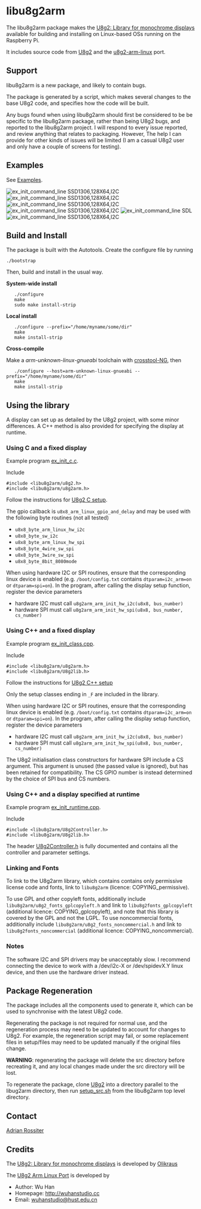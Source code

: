 libu8g2arm
==========

The libu8g2arm package makes the
[U8g2: Library for monochrome displays](https://github.com/olikraus/u8g2)
available for building and installing on Linux-based OSs running
on the Raspberry Pi.

It includes source code from [U8g2](https://github.com/olikraus/u8g2)
and the [u8g2-arm-linux](https://github.com/wuhanstudio/u8g2-arm-linux)
port.

Support
-------

libu8g2arm is a new package, and likely to contain bugs.

The package is generated by a script, which makes several changes
to the base U8g2 code, and specifies how the code will be built.

Any bugs found when using libu8g2arm should first be considered to be
be specific to the libu8g2arm package, rather than being U8g2 bugs, and
reported to the libu8g2arm project. I will respond to every issue reported,
and review anything that relates to packaging. However, The help I can
provide for other kinds of issues will be limited (I am a casual U8g2 user
and only have a couple of screens for testing).

Examples
--------

See [Examples](examples/README.md).

![ex_init_command_line SSD1306,128X64,I2C](examples/images/ex_init_command_line_01.jpg) ![ex_init_command_line SSD1306,128X64,I2C](examples/images/ex_init_command_line_02.jpg)
![ex_init_command_line SSD1306,128X64,I2C](examples/images/ex_init_command_line_03.jpg) ![ex_init_command_line SSD1306,128X64,I2C](examples/images/ex_init_command_line_04.jpg)
![ex_init_command_line SDL](examples/images/ex_init_command_line_05.jpg) ![ex_init_command_line SSD1306,128X64,I2C](examples/images/ex_extra_fonts_01.jpg)


Build and Install
-----------------

The package is built with the Autotools. Create the configure file
by running
```
./bootstrap
```
Then, build and install in the usual way.

**System-wide install**
```
   ./configure
   make
   sudo make install-strip
```
**Local install**
```
   ./configure --prefix="/home/myname/some/dir"
   make
   make install-strip
```
**Cross-compile**

Make a *arm-unknown-linux-gnueabi* toolchain with
[crosstool-NG](https://crosstool-ng.github.io/), then
```
   ./configure --host=arm-unknown-linux-gnueabi --prefix="/home/myname/some/dir"
   make
   make install-strip
```

Using the library
-----------------

A display can set up as detailed by the U8g2 project, with some minor
differences. A C++ method is also provided for specifying the display
at runtime.

### Using C and a fixed display

Example program [ex_init_c.c](examples/ex_init_c.c).

Include
```
#include <libu8g2arm/u8g2.h>
#include <libu8g2arm/u8g2arm.h>
```

Follow the instructions for 
[U8g2 C setup](https://github.com/olikraus/u8g2/wiki/u8g2setupc).

The gpio callback is `u8x8_arm_linux_gpio_and_delay` and may be used with the
following byte routines (not all tested)
* `u8x8_byte_arm_linux_hw_i2c`
* `u8x8_byte_sw_i2c`
* `u8x8_byte_arm_linux_hw_spi`
* `u8x8_byte_4wire_sw_spi`
* `u8x8_byte_3wire_sw_spi`
* `u8x8_byte_8bit_8080mode`

When using hardware I2C or SPI routines, ensure that the corresponding linux
device is enabled (e.g. `/boot/config.txt` contains `dtparam=i2c_arm=on` or
`dtparam=spi=on`). In the program, after calling the display setup function,
register the device parameters
* hardware I2C must call `u8g2arm_arm_init_hw_i2c(u8x8, bus_number)`
* hardware SPI must call `u8g2arm_arm_init_hw_spi(u8x8, bus_number, cs_number)`

### Using C++ and a fixed display

Example program [ex_init_class.cpp](examples/ex_init_class.cpp).

Include
```
#include <libu8g2arm/u8g2arm.h>
#include <libu8g2arm/U8g2lib.h>
```

Follow the instructions for 
[U8g2 C++ setup](https://github.com/olikraus/u8g2/wiki/u8g2setupcpp)

Only the setup classes ending in `_F` are included in the library.

When using hardware I2C or SPI routines, ensure that the corresponding linux
device is enabled (e.g. `/boot/config.txt` contains `dtparam=i2c_arm=on` or
`dtparam=spi=on`). In the program, after calling the display setup function,
register the device parameters
* hardware I2C must call `u8g2arm_arm_init_hw_i2c(u8x8, bus_number)`
* hardware SPI must call `u8g2arm_arm_init_hw_spi(u8x8, bus_number, cs_number)`

The U8g2 initialisation class constructors for hardware SPI include a
CS argument. This argument is unused (the passed value is ignored), but
has been retained for compatibility. The CS GPIO number is instead determined
by the choice of SPI bus and CS numbers.

### Using C++ and a display specified at runtime

Example program [ex_init_runtime.cpp](examples/ex_init_runtime.cpp).

Include
```
#include <libu8g2arm/U8g2Controller.h>
#include <libu8g2arm/U8g2lib.h>
```

The header [U8g2Controller.h](src/include/U8g2Controller.h) is fully
documented and contains all the controller and parameter settings.

### Linking and Fonts

To link to the U8g2arm library, which contains contains only permissive
license code and fonts, link to `libu8g2arm` (licence: COPYING_permissive).

To use GPL and other copyleft fonts, additionally include
`libu8g2arm/u8g2_fonts_gplcopyleft.h` and link to `libu8g2fonts_gplcopyleft`
(additional licence: COPYING_gplcopyleft), and note that this library is
covered by the GPL and not the LGPL. To use noncommercial fonts, additionally
include `libu8g2arm/u8g2_fonts_noncommercial.h` and link to
`libu8g2fonts_noncommercial` (additional licence: COPYING_noncommercial).

### Notes

The software I2C and SPI drivers may be unacceptably slow. I recommend
connecting the device to work with a /dev/i2c-X or /dev/spidevX.Y linux
device, and then use the hardware driver instead.

Package Regeneration
--------------------

The package includes all the components used to generate it, which can
be used to synchronise with the latest U8g2 code.

Regenerating the package is not required for normal use, and the
regeneration process may need to be updated to account for changes to U8g2.
For example, the regeneration script may fail, or some replacement files
in setup/files may need to be updated manually if the original files change.

**WARNING**: regenerating the package will delete the src directory before
recreating it, and any local changes made under the src directory will be lost.

To regenerate the package, clone
[U8g2](https://github.com/olikraus/u8g2)
into a directory parallel to the libug2arm directory, then run
[setup_src.sh](setup_src.sh)
from the libu8g2arm top level directory.

Contact
-------

[Adrian Rossiter](https://github.com/antiprism)

Credits
-------

The [U8g2: Library for monochrome displays](https://github.com/olikraus/u8g2)
is developed by [Olikraus](https://github.com/olikraus)

The [U8g2 Arm Linux Port](https://github.com/wuhanstudio/u8g2-arm-linux)
is developed by
*   Author: Wu Han
*   Homepage: http://wuhanstudio.cc
*   Email: wuhanstudio@hust.edu.cn

